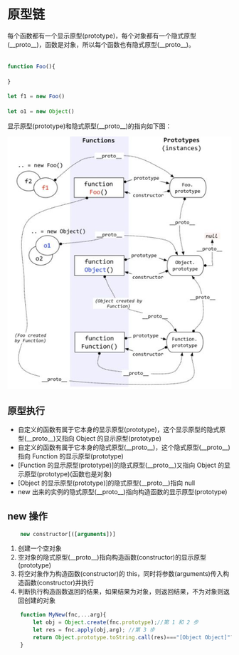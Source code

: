 # 原型链

每个函数都有一个显示原型(prototype)，每个对象都有一个隐式原型(\_\_proto_\_\)，函数是对象，所以每个函数也有隐式原型(\_\_proto_\_\)。

```javascript

function Foo(){

}

let f1 = new Foo()

let o1 = new Object()

```

显示原型(prototype)和隐式原型(\_\_proto_\_\)的指向如下图：

![Object prototype](./all.jpg)

## 原型执行

* 自定义的函数有属于它本身的显示原型(prototype)，这个显示原型的隐式原型(\_\_proto_\_\)又指向 Object 的显示原型(prototype)
* 自定义的函数有属于它本身的隐式原型(\_\_proto_\_\)，这个隐式原型(\_\_proto_\_\)指向 Function 的显示原型(prototype)
* [Function 的显示原型(prototype)]的隐式原型(\_\_proto_\_\)又指向 Object 的显示原型(prototype)(函数也是对象)
* [Object 的显示原型(prototype)]的隐式原型(\_\_proto_\_\)指向 null
* new 出来的实例的隐式原型(\_\_proto_\_\)指向构造函数的显示原型(prototype)

## new 操作

```js
    new constructor[([arguments])]
```

1. 创建一个空对象
2. 空对象的隐式原型(\_\_proto_\_\)指向构造函数(constructor)的显示原型(prototype)
3. 将空对象作为构造函数(constructor)的 this，同时将参数(arguments)传入构造函数(constructor)并执行
4. 判断执行构造函数返回的结果，如果结果为对象，则返回结果，不为对象则返回创建的对象
  
```javascript
    function MyNew(fnc,...arg){
        let obj = Object.create(fnc.prototype);//第 1 和 2 步
        let res = fnc.apply(obj,arg); //第 3 步
        return Object.prototype.toString.call(res)==="[Object Object]"?res:obj;// 第四步
    }
```
